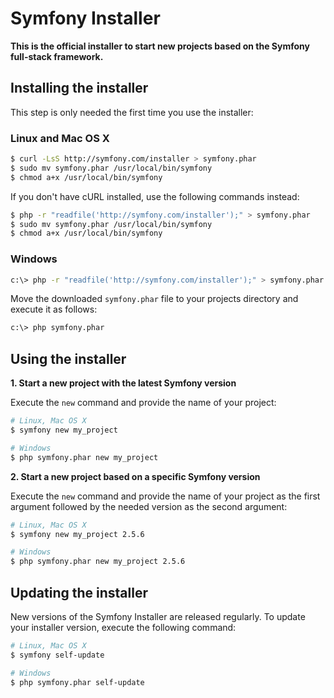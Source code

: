 Symfony Installer
=================

**This is the official installer to start new projects based on the Symfony 
full-stack framework.**

Installing the installer
------------------------

This step is only needed the first time you use the installer:

### Linux and Mac OS X

```bash
$ curl -LsS http://symfony.com/installer > symfony.phar
$ sudo mv symfony.phar /usr/local/bin/symfony
$ chmod a+x /usr/local/bin/symfony
```

If you don't have cURL installed, use the following commands instead:

```bash
$ php -r "readfile('http://symfony.com/installer');" > symfony.phar
$ sudo mv symfony.phar /usr/local/bin/symfony
$ chmod a+x /usr/local/bin/symfony
```

### Windows

```bash
c:\> php -r "readfile('http://symfony.com/installer');" > symfony.phar
```

Move the downloaded `symfony.phar` file to your projects directory and execute 
it as follows:

```bash
c:\> php symfony.phar
```

Using the installer
-------------------

**1. Start a new project with the latest Symfony version**

Execute the `new` command and provide the name of your project:

```bash
# Linux, Mac OS X
$ symfony new my_project

# Windows
$ php symfony.phar new my_project
```

**2. Start a new project based on a specific Symfony version**

Execute the `new` command and provide the name of your project as the first argument followed by the needed version as the second argument:

```bash
# Linux, Mac OS X
$ symfony new my_project 2.5.6

# Windows
$ php symfony.phar new my_project 2.5.6
```

Updating the installer
----------------------

New versions of the Symfony Installer are released regularly. To update your
installer version, execute the following command:

```bash
# Linux, Mac OS X
$ symfony self-update

# Windows
$ php symfony.phar self-update
```
